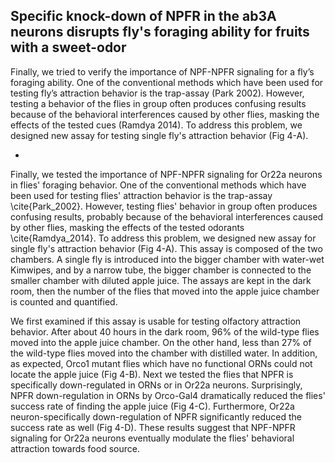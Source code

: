 ## Specific knock-down of NPFR in the ab3A neurons disrupts fly's foraging ability for fruits with a sweet-odor

Finally, we tried to verify the importance of NPF-NPFR signaling for a fly’s foraging ability. One of the conventional methods which have been used for testing fly’s attraction behavior is the trap-assay (Park 2002). However, testing a behavior of the flies in group often produces confusing results because of the behavioral interferences caused by other flies, masking the effects of the tested cues (Ramdya 2014). To address this problem, we designed new assay for testing single fly's attraction behavior (Fig 4-A).

-

Finally, we tested the importance of NPF-NPFR signaling for Or22a neurons in flies' foraging behavior.
One of the conventional methods which have been used for testing flies' attraction behavior is the trap-assay \cite{Park_2002}.
However, testing flies' behavior in group often produces confusing results, probably because of the behavioral interferences caused by other flies, masking the effects of the tested odorants \cite{Ramdya_2014}.
To address this problem, we designed new assay for single fly's attraction behavior (Fig 4-A).
This assay is composed of the two chambers.
A single fly is introduced into the bigger chamber with water-wet Kimwipes, and by a narrow tube, the bigger chamber is connected to the smaller chamber with diluted apple juice.
The assays are kept in the dark room, then the number of the flies that moved into the apple juice chamber is counted and quantified.

We first examined if this assay is usable for testing olfactory attraction behavior.
After about 40 hours in the dark room, 96% of the wild-type flies moved into the apple juice chamber.
On the other hand, less than 27% of the wild-type flies moved into the chamber with distilled water.
In addition, as expected, Orco1 mutant flies which have no functional ORNs could not locate the apple juice (Fig 4-B).
Next we tested the flies that NPFR is specifically down-regulated in ORNs or in Or22a neurons.
Surprisingly, NPFR down-regulation in ORNs by Orco-Gal4 dramatically reduced the flies' success rate of finding the apple juice (Fig 4-C).
Furthermore, Or22a neuron-specifically down-regulation of NPFR significantly reduced the success rate as well (Fig 4-D).
These results suggest that NPF-NPFR signaling for Or22a neurons eventually modulate the flies' behavioral attraction towards food source.

